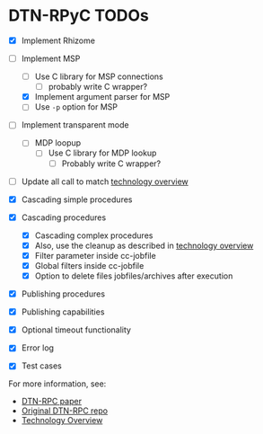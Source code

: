 # DTN-RPyC TODOs

- [x] Implement Rhizome
- [ ] Implement MSP
    - [ ] Use C library for MSP connections
        - [ ] probably write C wrapper?
    - [x] Implement argument parser for MSP
    - [ ] Use `-p` option for MSP
- [ ] Implement transparent mode
    - [ ] MDP loopup
        - [ ]  Use C library for MDP lookup
            - [ ]  Probably write C wrapper?
- [ ] Update all call to match [technology overview](/technology.md)
- [x] Cascading simple procedures
- [x] Cascading procedures
    - [x] Cascading complex procedures
    - [x] Also, use the cleanup as described in [technology overview](/technology.md)
    - [x] Filter parameter inside cc-jobfile
    - [x] Global filters inside cc-jobfile
    - [x] Option to delete files jobfiles/archives after execution

- [x] Publishing procedures
- [x] Publishing capabilities
- [x] Optional timeout functionality
- [x] Error log
- [x] Test cases


For more information, see:

- [DTN-RPC paper](http://dl.ifip.org/db/conf/networking/networking2017/1570334581.pdf)
- [Original DTN-RPC repo](https://github.com/adur1990/DTN-RPC)
- [Technology Overview](/technology.md)
